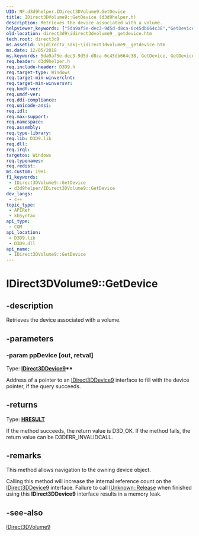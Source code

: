 ```yaml
---
UID: NF:d3d9helper.IDirect3DVolume9.GetDevice
title: IDirect3DVolume9::GetDevice (d3d9helper.h)
description: Retrieves the device associated with a volume.
helpviewer_keywords: ["5da9af5e-dec3-9d5d-d8ca-6c45db664c38","GetDevice","GetDevice method [Direct3D 9]","GetDevice method [Direct3D 9]","IDirect3DVolume9 interface","IDirect3DVolume9 interface [Direct3D 9]","GetDevice method","IDirect3DVolume9.GetDevice","IDirect3DVolume9::GetDevice","d3d9helper/IDirect3DVolume9::GetDevice","direct3d9.idirect3dvolume9__getdevice"]
old-location: direct3d9\idirect3dvolume9__getdevice.htm
tech.root: direct3d9
ms.assetid: VS|directx_sdk|~\idirect3dvolume9__getdevice.htm
ms.date: 12/05/2018
ms.keywords: 5da9af5e-dec3-9d5d-d8ca-6c45db664c38, GetDevice, GetDevice method [Direct3D 9], GetDevice method [Direct3D 9],IDirect3DVolume9 interface, IDirect3DVolume9 interface [Direct3D 9],GetDevice method, IDirect3DVolume9.GetDevice, IDirect3DVolume9::GetDevice, d3d9helper/IDirect3DVolume9::GetDevice, direct3d9.idirect3dvolume9__getdevice
req.header: d3d9helper.h
req.include-header: D3D9.h
req.target-type: Windows
req.target-min-winverclnt: 
req.target-min-winversvr: 
req.kmdf-ver: 
req.umdf-ver: 
req.ddi-compliance: 
req.unicode-ansi: 
req.idl: 
req.max-support: 
req.namespace: 
req.assembly: 
req.type-library: 
req.lib: D3D9.lib
req.dll: 
req.irql: 
targetos: Windows
req.typenames: 
req.redist: 
ms.custom: 19H1
f1_keywords:
 - IDirect3DVolume9::GetDevice
 - d3d9helper/IDirect3DVolume9::GetDevice
dev_langs:
 - c++
topic_type:
 - APIRef
 - kbSyntax
api_type:
 - COM
api_location:
 - D3D9.lib
 - D3D9.dll
api_name:
 - IDirect3DVolume9::GetDevice
---
```


# IDirect3DVolume9::GetDevice


## -description

Retrieves the device associated with a volume.

## -parameters

### -param ppDevice [out, retval]

Type: <b><a href="/windows/desktop/api/d3d9helper/nn-d3d9helper-idirect3ddevice9">IDirect3DDevice9</a>**</b>

Address of a pointer to an <a href="/windows/desktop/api/d3d9helper/nn-d3d9helper-idirect3ddevice9">IDirect3DDevice9</a> interface to fill with the device pointer, if the query succeeds.

## -returns

Type: <b><a href="/windows/win32/com/structure-of-com-error-codes">HRESULT</a></b>

If the method succeeds, the return value is D3D_OK. If the method fails, the return value can be D3DERR_INVALIDCALL.

## -remarks

This method allows navigation to the owning device object. 

Calling this method will increase the internal reference count on the <a href="/windows/desktop/api/d3d9helper/nn-d3d9helper-idirect3ddevice9">IDirect3DDevice9</a> interface. Failure to call <a href="/windows/desktop/api/unknwn/nf-unknwn-iunknown-release">IUnknown::Release</a> when finished using this <b>IDirect3DDevice9</b> interface results in a memory leak.

## -see-also

<a href="/windows/desktop/api/d3d9helper/nn-d3d9helper-idirect3dvolume9">IDirect3DVolume9</a>

